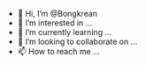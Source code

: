 - 👋 Hi, I’m @Bongkrean
- 👀 I’m interested in ...
- 🌱 I’m currently learning ...
- 💞️ I’m looking to collaborate on ...
- 📫 How to reach me ...

<!---
Bongkrean/Bongkrean is a ✨ special ✨ repository because its `README.md` (this file) appears on your GitHub profile.
You can click the Preview link to take a look at your changes.
--->
